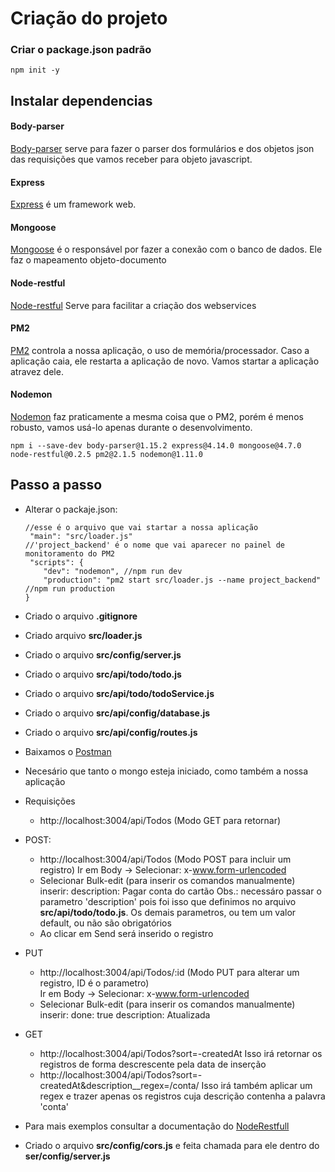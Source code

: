 # Criação do projeto

### Criar o package.json padrão
```
npm init -y
```

## Instalar dependencias
#### Body-parser
[Body-parser](https://github.com/expressjs/body-parser) serve para fazer o parser dos formulários e dos objetos json das requisições que vamos receber para objeto javascript.
#### Express
[Express](http://expressjs.com/) é um framework web.
#### Mongoose
[Mongoose](http://mongoosejs.com/) é o responsável por fazer a conexão com o banco de dados. Ele faz o mapeamento objeto-documento
#### Node-restful
[Node-restful](https://github.com/baugarten/node-restful) Serve para facilitar a criação dos webservices
#### PM2
[PM2](http://pm2.keymetrics.io/) controla a nossa aplicação, o uso de memória/processador. Caso a aplicação caia, ele restarta a aplicação de novo. Vamos startar a aplicação atravez dele. 
#### Nodemon
[Nodemon](https://nodemon.io/) faz praticamente a mesma coisa que o PM2, porém é menos robusto, vamos usá-lo apenas durante o desenvolvimento.

```
npm i --save-dev body-parser@1.15.2 express@4.14.0 mongoose@4.7.0 node-restful@0.2.5 pm2@2.1.5 nodemon@1.11.0
```


## Passo a passo 
* Alterar o packaje.json: 
	```
	//esse é o arquivo que vai startar a nossa aplicação
	 "main": "src/loader.js" 
	//'project_backend' é o nome que vai aparecer no painel de monitoramento do PM2
	 "scripts": {
		"dev": "nodemon", //npm run dev
		"production": "pm2 start src/loader.js --name project_backend"  //npm run production
	}
	```
* Criado o arquivo **.gitignore**
* Criado arquivo **src/loader.js**
* Criado o arquivo **src/config/server.js**
* Criado o arquivo **src/api/todo/todo.js**
* Criado o arquivo **src/api/todo/todoService.js**
* Criado o arquivo **src/api/config/database.js**
* Criado o arquivo **src/api/config/routes.js**
* Baixamos o [Postman](https://www.getpostman.com/)
* Necesário que tanto o mongo esteja iniciado, como também a nossa aplicação
* Requisições
    * http://localhost:3004/api/Todos (Modo GET para retornar)
* POST:
    * http://localhost:3004/api/Todos (Modo POST para incluir um registro)
    Ir em Body -> Selecionar: x-www.form-urlencoded
    * Selecionar Bulk-edit (para inserir os comandos manualmente)
    inserir: description: Pagar conta do cartão
    Obs.: necessáro passar o parametro 'description' pois foi isso que definimos no arquivo **src/api/todo/todo.js**. Os demais parametros, ou tem um valor default, ou não são obrigatórios
    * Ao clicar em Send será inserido o registro
* PUT
    * http://localhost:3004/api/Todos/:id (Modo PUT para alterar um registro, ID é o parametro)
    <br>Ir em Body -> Selecionar: x-www.form-urlencoded
    * Selecionar Bulk-edit (para inserir os comandos manualmente)
    inserir: 
    done: true
    description: Atualizada
* GET
    * http://localhost:3004/api/Todos?sort=-createdAt
    Isso irá retornar os registros de forma descrescente pela data de inserção
    * http://localhost:3004/api/Todos?sort=-createdAt&description__regex=/conta/
    Isso irá também aplicar um regex e trazer apenas os registros cuja descrição contenha a palavra 'conta'
* Para mais exemplos consultar a documentação do [NodeRestfull](https://github.com/baugarten/node-restful)

* Criado o arquivo **src/config/cors.js** e feita chamada para ele dentro do **ser/config/server.js**
